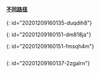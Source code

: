 #### [不同路径](https://leetcode-cn.com/problems/unique-paths/)
{: id="20201209160135-duqdih8"}

{: id="20201209160151-dm818ja"}

{: id="20201209160151-fmsqh4m"}

```

```
{: id="20201209160137-2zgalrn"}

